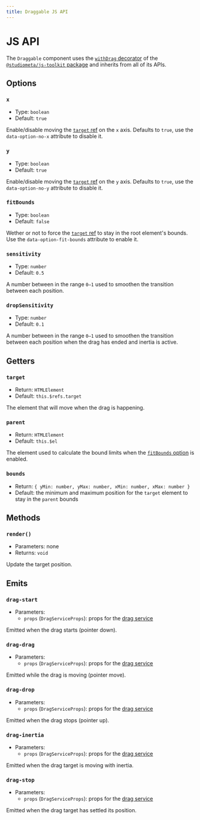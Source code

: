 ```yaml
---
title: Draggable JS API
---
```


# JS API

The `Draggable` component uses the [`withDrag` decorator](https://js-toolkit.studiometa.dev/api/decorators/withDrag.html) of the [`@studiometa/js-toolkit` package](https://js-toolkit.studiometa.dev) and inherits from all of its APIs.

## Options

### `x`

- Type: `boolean`
- Default: `true`

Enable/disable moving the [`target` ref](#target) on the `x` axis. Defaults to `true`, use the `data-option-no-x` attribute to disable it.

### `y`

- Type: `boolean`
- Default: `true`

Enable/disable moving the [`target` ref](#target) on the `y` axis. Defaults to `true`, use the `data-option-no-y` attribute to disable it.

### `fitBounds`

- Type: `boolean`
- Default: `false`

Wether or not to force the [`target` ref](#target) to stay in the root element's bounds. Use the `data-option-fit-bounds` attribute to enable it.

### `sensitivity`

- Type: `number`
- Default: `0.5`

A number between in the range `0–1` used to smoothen the transition between each position.

### `dropSensitivity`

- Type: `number`
- Default: `0.1`

A number between in the range `0–1` used to smoothen the transition between each position when the drag has ended and inertia is active.

## Getters

### `target`

- Return: `HTMLElement`
- Default: `this.$refs.target`

The element that will move when the drag is happening.

### `parent`

- Return: `HTMLElement`
- Default: `this.$el`

The element used to calculate the bound limits when the [`fitBounds` option](#fitbounds) is enabled.

### `bounds`

- Return: `{ yMin: number, yMax: number, xMin: number, xMax: number }`
- Default: the minimum and maximum position for the `target` element to stay in the `parent` bounds

## Methods

### `render()`

- Parameters: none
- Returns: `void`

Update the target position.

## Emits

### `drag-start`

- Parameters:
  - `props` (`DragServiceProps`): props for the [drag service](https://js-toolkit.studiometa.dev/api/services/useDrag.html#props)

Emitted when the drag starts (pointer down).

### `drag-drag`

- Parameters:
  - `props` (`DragServiceProps`): props for the [drag service](https://js-toolkit.studiometa.dev/api/services/useDrag.html#props)

Emitted while the drag is moving (pointer move).

### `drag-drop`

- Parameters:
  - `props` (`DragServiceProps`): props for the [drag service](https://js-toolkit.studiometa.dev/api/services/useDrag.html#props)

Emitted when the drag stops (pointer up).

### `drag-inertia`

- Parameters:
  - `props` (`DragServiceProps`): props for the [drag service](https://js-toolkit.studiometa.dev/api/services/useDrag.html#props)

Emitted when the drag target is moving with inertia.

### `drag-stop`

- Parameters:
  - `props` (`DragServiceProps`): props for the [drag service](https://js-toolkit.studiometa.dev/api/services/useDrag.html#props)

Emitted when the drag target has settled its position.
